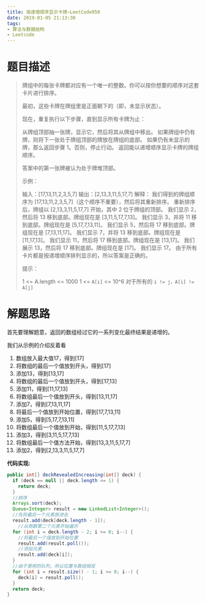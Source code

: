 ```yaml
---
title: 按递增顺序显示卡牌—LeetCode950
date: 2019-01-05 21:13:30
tags: 
- 算法与数据结构
- Leetcode
---
```


# 题目描述

> 牌组中的每张卡牌都对应有一个唯一的整数。你可以按你想要的顺序对这套卡片进行排序。
>
> 最初，这些卡牌在牌组里是正面朝下的（即，未显示状态）。
>
> 现在，重复执行以下步骤，直到显示所有卡牌为止：
>
> 从牌组顶部抽一张牌，显示它，然后将其从牌组中移出。
> 如果牌组中仍有牌，则将下一张处于牌组顶部的牌放在牌组的底部。
> 如果仍有未显示的牌，那么返回步骤 1。否则，停止行动。
> 返回能以递增顺序显示卡牌的牌组顺序。
>
> 答案中的第一张牌被认为处于牌堆顶部。 
>
> 示例：
>
> 输入：\[17,13,11,2,3,5,7]
> 输出：\[2,13,3,11,5,17,7]
> 解释：
> 我们得到的牌组顺序为 \[17,13,11,2,3,5,7]（这个顺序不重要），然后将其重新排序。
> 重新排序后，牌组以 \[2,13,3,11,5,17,7] 开始，其中 2 位于牌组的顶部。
> 我们显示 2，然后将 13 移到底部。牌组现在是 \[3,11,5,17,7,13]。
> 我们显示 3，并将 11 移到底部。牌组现在是 \[5,17,7,13,11]。
> 我们显示 5，然后将 17 移到底部。牌组现在是 \[7,13,11,17]。
> 我们显示 7，并将 13 移到底部。牌组现在是 \[11,17,13]。
> 我们显示 11，然后将 17 移到底部。牌组现在是 \[13,17]。
> 我们展示 13，然后将 17 移到底部。牌组现在是 \[17]。
> 我们显示 17。
> 由于所有卡片都是按递增顺序排列显示的，所以答案是正确的。
>
>
> 提示：
>
> 1 <= A.length <= 1000
> 1 <= `A[i]` <= 10^6
> 对于所有的 `i != j，A[i] != A[j]`

<!--more-->

# 解题思路

首先要理解题意，返回的数组经过它的一系列变化最终结果是递增的。

我们从示例的介绍反着看

1. 数组放入最大值17，得到\[17]
2. 将数组的最后一个值放到开头，得到\[17]
3. 添加13，得到\[13,17]
4. 将数组的最后一个值放到开头，得到\[17,13]
5. 添加11，得到\[11,17,13]
6. 将数组最后一个值放到开头，得到\[13,11,17]
7. 添加7，得到\[7,13,11,17]
8. 将最后一个值放到开始位置，得到\[17,7,13,11]
9. 添加5，得到\[5,17,7,13,11]
10. 将数组最后一个值放到开始，得到\[11,5,17,7,13]
11. 添加3，得到\[3,11,5,17,7,13]
12. 将数组最后一个值方法开始，得到\[13,3,11,5,17,7]
13. 添加2，得到\[2,13,3,11,5,17,7]

**代码实现:**

```java
public int[] deckRevealedIncreasing(int[] deck) {
  if (deck == null || deck.length <= 1) {
    return deck;
  }
  //排序
  Arrays.sort(deck);
  Queue<Integer> result = new LinkedList<Integer>();
  //先将最后一个元素放进去
  result.add(deck[deck.length - 1]);
	//从倒数第二个元素开始遍历
  for (int i = deck.length - 2; i >= 0; i--) {
    //将最后一个值放到开始位置
    result.add(result.poll());
    //添加元素
    result.add(deck[i]);
  }
  //由于使用的队列，所以位置与数组相反
  for (int i = result.size() - 1; i >= 0; i--) {
    deck[i] = result.poll();
  }
  return deck;
}
```

